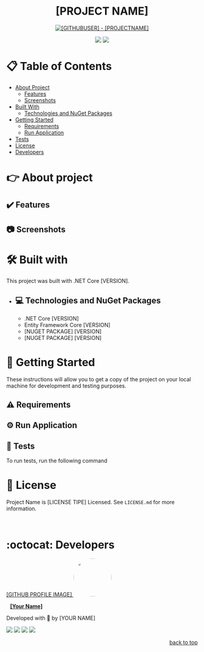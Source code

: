<div align="center">

# [PROJECT NAME]

<!-- CHANGE [GITHUBUSER] AND [PROJECTNAME] IN ALL LINK LOCATION -->

[![[GITHUBUSER] - [PROJECTNAME]](https://img.shields.io/static/v1?label=[GITHUBUSER]&message=[PROJECTNAME]&color=2eac6f&style=for-the-badge&logo=github)](https://github.com/githubUser/[PROJECTNAME] "Go to GitHub repo")

<!-- BADGES OF STATUS IN DEVELOPEMNT AND LICENSE MIT -->
<img src="http://img.shields.io/static/v1?label=status&message=in%20development&color=2eac6f&style=for-the-badge"/>
<img src="http://img.shields.io/static/v1?label=license&message=MIT&color=2eac6f&style=for-the-badge"/>

<!-- BELOW CHANGE THE PROJECT NAME AND THE PATH TO A LOCAL IMAGE REPRESENTING THE PROJECT PROJECT -->

<!-- ![PROJECTNAME](PATH-PARA-IMAGEM) 
    example: ![MY APP](./src/images/applicacao.png)
-->
</div>

# :clipboard: Table of Contents

* [About Project](#point_right-about-project)
    * [Features](#heavy_check_mark-features)
    * [Screenshots](#camera-screenshots)
* [Built With](#hammer_and_wrench-built-with)
    * [Technologies and NuGet Packages](#computer-technologies-and-nuget-packages)
* [Getting Started](#rocket-getting-started)
    * [Requirements](#warning-requirements)
    * [Run Application](#gear-run-application)
* [Tests](#test_tube-tests)
* [License](#page_facing_up-license)
* [Developers](#octocat-developers)

#   :point_right: About project

##  :heavy_check_mark: Features 

##  :camera: Screenshots 

<!-- ends first block of content -->

#   :hammer_and_wrench: Built with 

This project was built with .NET Core [VERSION].

* ##    :computer: Technologies and NuGet Packages 

    <!-- FILL TECHS AND PACKAGES BELOW -->
    - .NET Core [VERSION]
    - Entity Framework Core [VERSION]
    - [NUGET PACKAGE] [VERSION]
    - [NUGET PACKAGE] [VERSION]

<!-- ends second block of content -->

#   :rocket: Getting Started 

These instructions will allow you to get a copy of the project on your local machine for development and testing purposes.

##  :warning: Requirements 

##  :gear: Run Application

##  :test_tube: Tests

To run tests, run the following command

#   :page_facing_up: License 

Project Name is [LICENSE TIPE] Licensed. See ```LICENSE.md``` for more information.

<br/>


# :octocat: Developers 

<a href="https://userGithub.github.io" target="_blank">
 <div>
    [GITHUB PROFILE IMAGE]
    <img style="border-radius: 50%;" src="https://userGithub.github.io/assets/profile-code-profile.png" width="100px;" alt=""/>
    <br />
    <p style="margin-left:10px"><b>[Your Name]</b></p>
 </div>
 </a> 


Developed with 💜 by [YOUR NAME]

<div align="left">
<a href="https://www.linkedin.com/in/[LINKEDINUSER]" target="_blank"><img src="https://img.shields.io/badge/-LinkedIn-%230077B5?style=badge&logo=linkedin&logoColor=white" target="_blank"></a>
<a href = "mailto:[YOUR-EMAIL]@hotmail.com"><img src="https://img.shields.io/badge/Outlook-0078D4?style=badge&logo=microsoft-outlook&logoColor=white" target="_blank"></a>
<a href="https://www.instagram.com/[INSTAGRAMUSER]/" target="_blank"><img src="https://img.shields.io/badge/-Instagram-%23E4405F?style=badge&logo=instagram&logoColor=white" target="_blank"></a>
<a href="https://www.youtube.com/channel/[CHANNELID]" target="_blank"><img src="https://img.shields.io/badge/YouTube-FF0000?style=badge&logo=youtube&logoColor=white" target="_blank"></a>
</div>

<p align="right"><a href="#[PROJECTNAME]">back to top</a></p>
